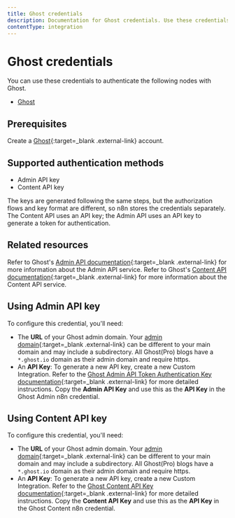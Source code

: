 ```yaml
---
title: Ghost credentials
description: Documentation for Ghost credentials. Use these credentials to authenticate Ghost in n8n, a workflow automation platform.
contentType: integration
---
```


# Ghost credentials

You can use these credentials to authenticate the following nodes with Ghost.

- [Ghost](/integrations/builtin/app-nodes/n8n-nodes-base.ghost/)

## Prerequisites

Create a [Ghost](https://ghost.org/){:target=_blank .external-link} account.

## Supported authentication methods

- Admin API key
- Content API key

The keys are generated following the same steps, but the authorization flows and key format are different, so n8n stores the credentials separately. The Content API uses an API key; the Admin API uses an API key to generate a token for authentication.

## Related resources

Refer to Ghost's [Admin API documentation](https://ghost.org/docs/admin-api/){:target=_blank .external-link} for more information about the Admin API service. Refer to Ghost's [Content API documentation](https://ghost.org/docs/content-api/){:target=_blank .external-link} for more information about the Content API service.

## Using Admin API key

To configure this credential, you'll need:

- The **URL** of your Ghost admin domain. Your [admin domain](https://ghost.org/docs/admin-api/#base-url){:target=_blank .external-link} can be different to your main domain and may include a subdirectory. All Ghost(Pro) blogs have a `*.ghost.io` domain as their admin domain and require https.
- An **API Key**: To generate a new API key, create a new Custom Integration. Refer to the [Ghost Admin API Token Authentication Key documentation](https://ghost.org/docs/admin-api/#token-authentication){:target=_blank .external-link} for more detailed instructions. Copy the **Admin API Key** and use this as the **API Key** in the Ghost Admin n8n credential.

## Using Content API key

To configure this credential, you'll need:

- The **URL** of your Ghost admin domain. Your [admin domain](https://ghost.org/docs/admin-api/#base-url){:target=_blank .external-link} can be different to your main domain and may include a subdirectory. All Ghost(Pro) blogs have a `*.ghost.io` domain as their admin domain and require https.
- An **API Key**: To generate a new API key, create a new Custom Integration. Refer to the [Ghost Content API Key documentation](https://ghost.org/docs/content-api/#key){:target=_blank .external-link} for more detailed instructions. Copy the **Content API Key** and use this as the **API Key** in the Ghost Content n8n credential.

